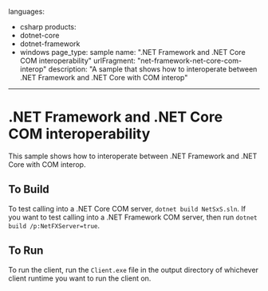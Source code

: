 languages:
- csharp
products:
- dotnet-core
- dotnet-framework
- windows
page_type: sample
name: ".NET Framework and .NET Core COM interoperability"
urlFragment: "net-framework-net-core-com-interop"
description: "A sample that shows how to interoperate between .NET Framework and .NET Core with COM interop"
---

# .NET Framework and .NET Core COM interoperability

This sample shows how to interoperate between .NET Framework and .NET Core with COM interop.

## To Build

To test calling into a .NET Core COM server, `dotnet build NetSxS.sln`. If you want to test calling into a .NET Framework COM server, then run `dotnet build /p:NetFXServer=true`.

## To Run

To run the client, run the `Client.exe` file in the output directory of whichever client runtime you want to run the client on.
